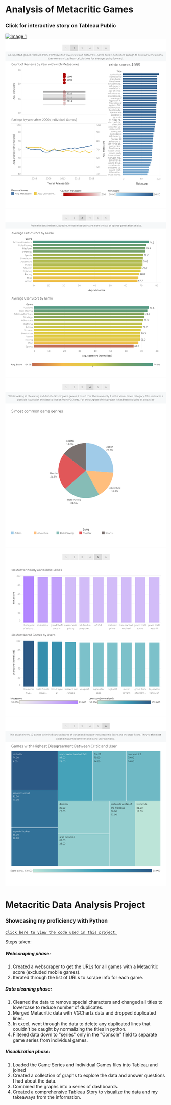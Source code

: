 # Analysis of Metacritic Games

### Click for interactive story on Tableau Public

[![Image 1](https://public.tableau.com/static/images/An/AnalysisofMetacriticGames/Story1/1_rss.png)](https://public.tableau.com/views/AnalysisofMetacriticGames/Story1?:language=en-US&:display_count=n&:origin=viz_share_link)
[![Image 2](assets/images/page2.png)](https://public.tableau.com/views/AnalysisofMetacriticGames/Story1?:language=en-US&:display_count=n&:origin=viz_share_link)
[![Image 3](assets/images/page3.png)](https://public.tableau.com/views/AnalysisofMetacriticGames/Story1?:language=en-US&:display_count=n&:origin=viz_share_link)
[![Image 4](assets/images/page4.png)](https://public.tableau.com/views/AnalysisofMetacriticGames/Story1?:language=en-US&:display_count=n&:origin=viz_share_link)
[![Image 5](assets/images/page5.png)](https://public.tableau.com/views/AnalysisofMetacriticGames/Story1?:language=en-US&:display_count=n&:origin=viz_share_link)
[![Image 6](assets/images/page6.png)](https://public.tableau.com/views/AnalysisofMetacriticGames/Story1?:language=en-US&:display_count=n&:origin=viz_share_link)


# Metacritic Data Analysis Project

### Showcasing my proficiency with Python

[`Click here to view the code used in this project.`](https://github.com/mlingley/portfolio/tree/main/metacritic_project)

Steps taken:
##### Webscraping phase:
1. Created a webscraper to get the URLs for all games with a Metacritic score (excluded mobile games).
2. Iterated through the list of URLs to scrape info for each game.

##### Data cleaning phase:
1. Cleaned the data to remove special characters and changed all titles to lowercase to reduce number of duplicates.
2. Merged Metacritic data with VGChartz data and dropped duplicated lines.
3. In excel, went through the data to delete any duplicated lines that couldn't be caught by normalizing the titles in python.
4. Filtered data down to "series" only in the "Console" field to separate game series from individual games.

##### Visualization phase:
1. Loaded the Game Series and Individual Games files into Tableau and joined
2. Created a collection of graphs to explore the data and answer questions I had about the data.
3. Combined the graphs into a series of dashboards.
4. Created a comprehensive Tableau Story to visualize the data and my takeaways from the information.
